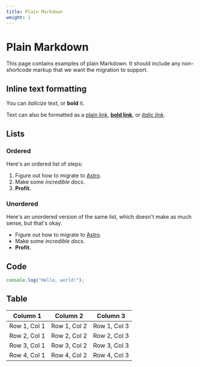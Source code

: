 ```yaml
---
title: Plain Markdown
weight: 1
---
```


# Plain Markdown

This page contains examples of plain Markdown. It should include any non-shortcode markup that we want the migration to support.

## Inline text formatting

You can _italicize_ text, or **bold** it.

Text can also be formatted as a [plain link][1], **[bold link][1]**, or _[italic link][1]_.

## Lists

### Ordered

Here's an ordered list of steps:

1. Figure out how to migrate to [Astro][2].
2. Make some _incredible docs_.
3. **Profit.**

### Unordered

Here's an unordered version of the same list, which doesn't make as much sense, but that's okay.

- Figure out how to migrate to [Astro][2].
- Make some _incredible docs_.
- **Profit.**

## Code

```javascript
console.log("Hello, world!");
```

## Table

| Column 1     | Column 2     | Column 3     |
| ------------ | ------------ | ------------ |
| Row 1, Col 1 | Row 1, Col 2 | Row 1, Col 3 |
| Row 2, Col 1 | Row 2, Col 2 | Row 2, Col 3 |
| Row 3, Col 1 | Row 3, Col 2 | Row 3, Col 3 |
| Row 4, Col 1 | Row 4, Col 2 | Row 4, Col 3 |

[1]: https://www.google.com
[2]: https://astro.build/
